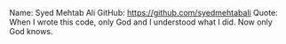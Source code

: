 Name: Syed Mehtab Ali
GitHub: https://github.com/syedmehtabali
Quote: When I wrote this code, only God and I understood what I did. Now only God knows.
